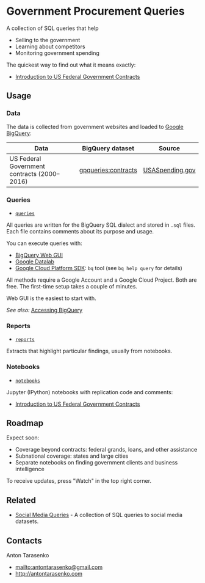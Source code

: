 # Government Procurement Queries

A collection of SQL queries that help

- Selling to the government
- Learning about competitors
- Monitoring government spending

The quickest way to find out what it means exactly:

* [Introduction to US Federal Government Contracts](/notebooks/contracts_intro.ipynb)


## Usage

### Data

The data is collected from government websites and loaded to [Google BigQuery](https://cloud.google.com/bigquery/):

Data | BigQuery dataset | Source
--- | --- | ---
US Federal Government contracts (2000–2016) | [gpqueries:contracts](https://bigquery.cloud.google.com/dataset/gpqueries:contracts) | [USASpending.gov](https://www.usaspending.gov/DownloadCenter/Pages/dataarchives.aspx)

### Queries

* [`queries`](/queries) 

All queries are written for the BigQuery SQL dialect and stored in `.sql` files. Each file contains comments about its purpose and usage.

You can execute queries with:

- [BigQuery Web GUI](https://bigquery.cloud.google.com/dataset/)
- [Google Datalab](https://datalab.cloud.google.com/)
- [Google Cloud Platform SDK](https://cloud.google.com/sdk/): `bq` tool (see `bq help query` for details)

All methods require a Google Account and a Google Cloud Project. Both are free. The first-time setup takes a couple of minutes.

Web GUI is the easiest to start with.

*See also:* [Accessing BigQuery](https://github.com/antontarasenko/smq#usage) 

### Reports

* [`reports`](/reports)

Extracts that highlight particular findings, usually from notebooks.

### Notebooks

* [`notebooks`](/notebooks)

Jupyter (IPython) notebooks with replication code and comments:

* [Introduction to US Federal Government Contracts](/notebooks/contracts_intro.ipynb)


## Roadmap

Expect soon:

- Coverage beyond contracts: federal grands, loans, and other assistance
- Subnational coverage: states and large cities
- Separate notebooks on finding government clients and business intelligence

To receive updates, press "Watch" in the top right corner.


## Related

- [Social Media Queries](https://github.com/antontarasenko/smq) - A collection of SQL queries to social media datasets.


## Contacts

Anton Tarasenko

* <mailto:antontarasenko@gmail.com>
* <http://antontarasenko.com>
